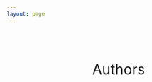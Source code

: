 ```yaml
---
layout: page
---
```


<script setup>
import {
  VPTeamPage,
  VPTeamPageTitle,
  VPTeamMembers,
  VPTeamPageSection
} from 'vitepress/theme'

// SVG icons
let svg_icons = new Object();

// Add stringified SVGs
svg_icons["url"] = '<svg viewBox="0 0 192 192" xmlns="http://www.w3.org/2000/svg" style="enable-background:new 0 0 192 192" xml:space="preserve" fill="#000000"><g id="SVGRepo_bgCarrier" stroke-width="0"></g><g id="SVGRepo_tracerCarrier" stroke-linecap="round" stroke-linejoin="round"></g><g id="SVGRepo_iconCarrier"><path d="M84 128.6H54.6C36.6 128.6 22 114 22 96c0-9 3.7-17.2 9.6-23.1 5.9-5.9 14.1-9.6 23.1-9.6H84m24 65.3h29.4c9 0 17.2-3.7 23.1-9.6 5.9-5.9 9.6-14.1 9.6-23.1 0-18-14.6-32.6-32.6-32.6H108M67.9 96h56.2" style="fill:none;stroke:#707070;stroke-width:12;stroke-linecap:round;stroke-linejoin:round;stroke-miterlimit:10"></path></g></svg>'

svg_icons["rg"] = '<svg fill="#000000" viewBox="0 0 24 24" role="img" xmlns="http://www.w3.org/2000/svg"><g id="SVGRepo_bgCarrier" stroke-width="0"></g><g id="SVGRepo_tracerCarrier" stroke-linecap="round" stroke-linejoin="round"></g><g id="SVGRepo_iconCarrier"><title>ResearchGate icon</title><path d="M19.586 0c-.818 0-1.508.19-2.073.565-.563.377-.97.936-1.213 1.68a3.193 3.193 0 0 0-.112.437 8.365 8.365 0 0 0-.078.53 9 9 0 0 0-.05.727c-.01.282-.013.621-.013 1.016a31.121 31.123 0 0 0 .014 1.017 9 9 0 0 0 .05.727 7.946 7.946 0 0 0 .077.53h-.005a3.334 3.334 0 0 0 .113.438c.245.743.65 1.303 1.214 1.68.565.376 1.256.564 2.075.564.8 0 1.536-.213 2.105-.603.57-.39.94-.916 1.175-1.65.076-.235.135-.558.177-.93a10.9 10.9 0 0 0 .043-1.207v-.82c0-.095-.047-.142-.14-.142h-3.064c-.094 0-.14.047-.14.141v.956c0 .094.046.14.14.14h1.666c.056 0 .084.03.084.086 0 .36 0 .62-.036.865-.038.244-.1.447-.147.606-.108.385-.348.664-.638.876-.29.212-.738.35-1.227.35-.545 0-.901-.15-1.21-.353-.306-.203-.517-.454-.67-.915a3.136 3.136 0 0 1-.147-.762 17.366 17.367 0 0 1-.034-.656c-.01-.26-.014-.572-.014-.939a26.401 26.403 0 0 1 .014-.938 15.821 15.822 0 0 1 .035-.656 3.19 3.19 0 0 1 .148-.76 1.89 1.89 0 0 1 .742-1.01c.344-.244.593-.352 1.137-.352.508 0 .815.096 1.144.303.33.207.528.492.764.925.047.094.111.118.198.07l1.044-.43c.075-.048.09-.115.042-.199a3.549 3.549 0 0 0-.466-.742 3 3 0 0 0-.679-.607 3.313 3.313 0 0 0-.903-.41A4.068 4.068 0 0 0 19.586 0zM8.217 5.836c-1.69 0-3.036.086-4.297.086-1.146 0-2.291 0-3.007-.029v.831l1.088.2c.744.144 1.174.488 1.174 2.264v11.288c0 1.777-.43 2.12-1.174 2.263l-1.088.2v.832c.773-.029 2.12-.086 3.465-.086 1.29 0 2.951.057 3.667.086v-.831l-1.49-.2c-.773-.115-1.174-.487-1.174-2.264v-4.784c.688.057 1.29.057 2.206.057 1.748 3.123 3.41 5.472 4.355 6.56.86 1.032 2.177 1.691 3.839 1.691.487 0 1.003-.086 1.318-.23v-.744c-1.031 0-2.063-.716-2.808-1.518-1.26-1.376-2.95-3.582-4.355-6.074 2.32-.545 4.04-2.722 4.04-4.9 0-3.208-2.492-4.698-5.758-4.698zm-.515 1.29c2.406 0 3.839 1.26 3.839 3.552 0 2.263-1.547 3.782-4.097 3.782-.974 0-1.404-.03-2.063-.086v-7.19c.66-.059 1.547-.059 2.32-.059z"></path></g></svg>'

svg_icons["gs"] = '<svg xmlns="http://www.w3.org/2000/svg" aria-label="Google Scholar" role="img" viewBox="0 0 512 512" fill="#000000"><g id="SVGRepo_bgCarrier" stroke-width="0"></g><g id="SVGRepo_tracerCarrier" stroke-linecap="round" stroke-linejoin="round"></g><g id="SVGRepo_iconCarrier"><rect width="512" height="512" rx="15%" fill="#000000"></rect><path fill="#ffffff" d="M213 111l-107 94h69c5 45 41 64 78 67-7 18-4 27 7 39-43 1-103 26-103 67 4 45 63 54 92 54 38 1 81-19 90-54 4-35-10-54-31-71-23-18-28-28-21-40 15-17 35-27 39-51 2-17-2-28-6-43l45-38-1 16c-3 2-5 6-5 9v103c2 13 22 11 23 0V160c0-3-2-7-5-8v-25l16-16zm58 141c-61 10-87-87-38-99 56-11 83 86 38 99zm-5 73c60 13 61 63 10 78-44 9-82-4-81-30 0-25 35-48 71-48z"></path></g></svg>'

svg_icons["id"] = '<svg fill="#000000" viewBox="0 0 32 32" xmlns="http://www.w3.org/2000/svg"><g id="SVGRepo_bgCarrier" stroke-width="0"></g><g id="SVGRepo_tracerCarrier" stroke-linecap="round" stroke-linejoin="round"></g><g id="SVGRepo_iconCarrier"><path d="M 16 3 C 8.8321388 3 3 8.832144 3 16 C 3 23.167856 8.8321388 29 16 29 C 23.167861 29 29 23.167856 29 16 C 29 8.832144 23.167861 3 16 3 z M 16 5 C 22.086982 5 27 9.9130223 27 16 C 27 22.086978 22.086982 27 16 27 C 9.9130183 27 5 22.086978 5 16 C 5 9.9130223 9.9130183 5 16 5 z M 11 8 A 1 1 0 0 0 11 10 A 1 1 0 0 0 11 8 z M 10 11 L 10 22 L 12 22 L 12 11 L 10 11 z M 14 11 L 14 12 L 14 22 L 18.5 22 C 21.525577 22 24 19.525577 24 16.5 C 24 13.474423 21.525577 11 18.5 11 L 14 11 z M 16 13 L 18.5 13 C 20.444423 13 22 14.555577 22 16.5 C 22 18.444423 20.444423 20 18.5 20 L 16 20 L 16 13 z"></path></g></svg>'

svg_icons["tool"] = '<svg fill="#6c6c6c" viewBox="0 0 32 32" xmlns="http://www.w3.org/2000/svg" stroke="#6c6c6c"><g id="SVGRepo_bgCarrier" stroke-width="0"></g><g id="SVGRepo_tracerCarrier" stroke-linecap="round" stroke-linejoin="round"></g><g id="SVGRepo_iconCarrier"> <path d="M-0.136 16.708c0.152-8.765 6.287-15.005 13.797-16.015 8.959-1.199 16.495 4.895 17.943 12.979 1.375 7.667-2.839 14.844-9.787 17.688-0.599 0.244-0.927 0.109-1.156-0.5l-3.453-8.969c-0.197-0.527-0.063-0.855 0.453-1.088 1.563-0.709 2.536-1.896 2.797-3.6 0.411-2.64-1.5-5.077-4.161-5.307-2.423-0.235-4.609 1.453-5 3.853-0.339 2.131 0.713 4.115 2.697 5.016 0.62 0.281 0.745 0.557 0.505 1.188l-3.469 9.031c-0.167 0.443-0.531 0.6-1 0.417-3.661-1.432-6.667-4.167-8.437-7.677-1.609-3.177-1.624-5.661-1.729-7.021zM1.213 16.584c0.027 0.427 0.041 0.921 0.084 1.427 0.405 4.64 3.197 9.26 8.452 11.817 0.209 0.093 0.287 0.052 0.365-0.145 0.959-2.527 1.927-5.052 2.901-7.579 0.083-0.208 0.041-0.307-0.152-0.427-2.041-1.287-3.057-3.131-2.943-5.552 0.063-1.391 0.6-2.615 1.537-3.636 1.932-2.109 4.968-2.568 7.453-1.135 2.052 1.187 3.197 3.484 2.916 5.839-0.235 1.968-1.244 3.479-2.953 4.5-0.172 0.104-0.224 0.187-0.145 0.389 0.979 2.532 1.953 5.063 2.916 7.595 0.079 0.203 0.157 0.244 0.36 0.145 2.297-1.068 4.208-2.599 5.688-4.64 2.244-3.115 3.171-6.579 2.728-10.391-0.88-7.584-7.703-13.865-16.489-12.781-6.844 0.839-12.604 6.615-12.719 14.573z"></path> </g></svg>'

svg_icons["dataset"] = '<svg viewBox="0 0 91 91" enable-background="new 0 0 91 91" id="Layer_1" version="1.1" xml:space="preserve" xmlns="http://www.w3.org/2000/svg" xmlns:xlink="http://www.w3.org/1999/xlink" fill="#000000"><g id="SVGRepo_bgCarrier" stroke-width="0"></g><g id="SVGRepo_tracerCarrier" stroke-linecap="round" stroke-linejoin="round"></g><g id="SVGRepo_iconCarrier"> <g> <g> <path d="M88.587,25.783L46.581,5.826c-0.672-0.317-1.45-0.317-2.12,0L2.462,25.783 c-0.861,0.408-1.41,1.277-1.41,2.232c0,0.951,0.549,1.819,1.41,2.229l41.999,19.954c0.335,0.158,0.697,0.239,1.059,0.239 c0.363,0,0.726-0.081,1.061-0.239l42.006-19.954c0.861-0.41,1.41-1.278,1.41-2.229C89.997,27.06,89.448,26.191,88.587,25.783z" fill="#647F94"></path> <path d="M45.521,68.085c-0.483,0-0.965-0.105-1.414-0.317L2.109,47.813c-1.643-0.781-2.341-2.744-1.562-4.386 c0.78-1.642,2.742-2.341,4.388-1.562l40.584,19.283l40.595-19.283c1.639-0.78,3.606-0.083,4.386,1.562 c0.78,1.643,0.083,3.605-1.562,4.386L46.934,67.768C46.487,67.979,46.004,68.085,45.521,68.085z" fill="#45596B"></path> <path d="M45.521,84.912c-0.483,0-0.965-0.105-1.414-0.317L2.109,64.641c-1.643-0.78-2.341-2.746-1.562-4.389 c0.78-1.645,2.742-2.342,4.388-1.562l40.584,19.282L86.115,58.69c1.642-0.78,3.606-0.083,4.386,1.562 c0.78,1.643,0.083,3.608-1.56,4.389L46.934,84.595C46.487,84.807,46.004,84.912,45.521,84.912z" fill="#45596B"></path> </g> </g> </g></svg>'

// Authors
const authors = [
  {
    avatar: '../avatars/Conley_WL.jpg',
    name: 'D. William Conley',
    title: 'Lead developer and maintainer',
    links: [
      { icon: {
          svg: svg_icons["url"]
        }, link: 'https://wconley.ca/' },
      { icon: 'linkedin', link: 'https://www.linkedin.com/in/william-conley-22a73620a/' },
      { icon: {
            svg: svg_icons["id"]
        }, link: 'https://orcid.org/0009-0001-7454-1286' }
    ]
  }, {
    avatar: '../avatars/Livingstone_SR.png',
    name: 'Steven R. Livingstone',
    title: 'Project design and documentation',
    links: [
        { icon: {
          svg: svg_icons["url"]
        }, link: 'https://affectivedatascience.com/' },
        { icon: {
              svg: svg_icons["rg"]
        }, link: 'https://www.researchgate.net/profile/Steven-Livingstone' },
        {
          icon: {
              svg: svg_icons["gs"]
          }, link: 'https://scholar.google.com/citations?user=eEwWnkUAAAAJ'
        },
        { icon: {
              svg: svg_icons["id"]
        }, link: 'https://orcid.org/0000-0002-6364-6410' }
    ]
  }
]

</script>

<br>
<h1 style="text-align: center; font-size: 2.00rem; line-height: 3.5rem; font-weight: 375;">
  Authors
</h1>

<VPTeamPage>
  <!-- Header --> 
  <!-- <VPTeamPageTitle>
    <template #title>
      Authors
    </template>
  </VPTeamPageTitle> -->

  <!-- Current members -->
  <!-- <p id="authors"></p> -->
  <VPTeamMembers size="medium" :members="authors" />
<!--   
  <br>
  <br>
  <VPTeamPageSection>
    <template #title>PhD students</template>
    <template #members>
      <VPTeamMembers size="medium" :members="phd_students" />
    </template>
  </VPTeamPageSection> -->

</VPTeamPage>